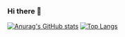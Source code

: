 ### Hi there 👋

<!--
**Theis-Mathiassen/Theis-Mathiassen** is a ✨ _special_ ✨ repository because its `README.md` (this file) appears on your GitHub profile.

Here are some ideas to get you started:

- 🔭 I’m currently working on ...
- 🌱 I’m currently learning ...
- 👯 I’m looking to collaborate on ...
- 🤔 I’m looking for help with ...
- 💬 Ask me about ...
- 📫 How to reach me: ...
- 😄 Pronouns: ...
- ⚡ Fun fact: ...
-->

[![Anurag's GitHub stats](https://github-readme-stats.vercel.app/api?username=theis-mathiassen&hide=stars,issues&count_private=true&show_icons=true&theme=github_dark&border_color=30363d)](https://github.com/theis-mathiassen)
[![Top Langs](https://github-readme-stats.vercel.app/api/top-langs/?username=theis-mathiassen&hide=php&langs_count=6&layout=compact&theme=github_dark&border_color=30363d)](https://github.com/theis-mathiassen)


